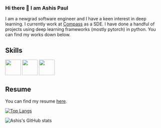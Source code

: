 ### Hi there 👋 I am Ashis Paul
I am a newgrad software engineer and I have a keen interest in deep learning. I currently work at <a href="https://www.compass.com/">Compass</a> as a SDE. I have done a handful of projects using deep learning frameworks (mostly pytorch) in python. You can find my works down below.

## Skills
<div>
<a href="https://www.python.org/"><img src="https://user-images.githubusercontent.com/31564734/121515289-ab753100-ca0a-11eb-8674-0ce7508d3b5b.png" width="50px"></img></a>
<a href="https://pytorch.org/"><img src="https://user-images.githubusercontent.com/31564734/121514394-98ae2c80-ca09-11eb-865f-c64044d9595b.png" width="50px"></img></a>
<a href="https://www.cplusplus.com/"><img src="https://user-images.githubusercontent.com/31564734/121515036-53d6c580-ca0a-11eb-8fdc-4d8c49a42099.png" width="50px"></img></a>
</div>

## Resume
You can find my resume <a href="https://github.com/ashis0013/ashis0013/files/6630852/CV.pdf">here</a>.

[![Top Langs](https://github-readme-stats.vercel.app/api/top-langs/?username=ashis0013&layout=compact&theme=tokyonight)](https://github.com/ashis0013/github-readme-stats)

![Ashis's GitHub stats](https://github-readme-stats.vercel.app/api?username=ashis0013&show_icons=true&theme=tokyonight)


